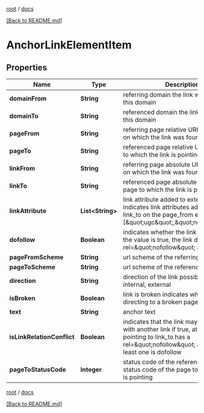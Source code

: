 [root](./../ "root") / [docs](./ "docs")

[[Back to README.md]](./../README.md "[Back to README.md]")

# AnchorLinkElementItem

## Properties

| Name | Type | Description | Notes |
|------------ | ------------- | ------------- | -------------|
|**domainFrom** | **String** | referring domain the link was found on this domain |  [optional] |
|**domainTo** | **String** | referenced domain the link is pointing to this domain |  [optional] |
|**pageFrom** | **String** | referring page relative URL of the page on which the link was found |  [optional] |
|**pageTo** | **String** | referenced page relative URL of the page to which the link is pointing |  [optional] |
|**linkFrom** | **String** | referring page absolute URL of the page on which the link was found |  [optional] |
|**linkTo** | **String** | referenced page absolute URL of the page to which the link is pointing |  [optional] |
|**linkAttribute** | **List&lt;String&gt;** | link attribute added to external link indicates link attributes added to the link_to on the page_from example: [\&quot;ugc\&quot;,\&quot;noopener\&quot;] |  [optional] |
|**dofollow** | **Boolean** | indicates whether the link is dofollow if the value is true, the link doesn’t have a rel&#x3D;\&quot;nofollow\&quot; attribute |  [optional] |
|**pageFromScheme** | **String** | url scheme of the referring page |  [optional] |
|**pageToScheme** | **String** | url scheme of the referenced page |  [optional] |
|**direction** | **String** | direction of the link possible values: internal, external |  [optional] |
|**isBroken** | **Boolean** | link is broken indicates whether a link is directing to a broken page or resource |  [optional] |
|**text** | **String** | anchor text |  [optional] |
|**isLinkRelationConflict** | **Boolean** | indicates that the link may have a conflict with another link if true, at least one link pointing to link_to has a rel&#x3D;\&quot;nofollow\&quot; attribute and at least one is dofollow |  [optional] |
|**pageToStatusCode** | **Integer** | status code of the referenced page status code of the page to which the link is pointing |  [optional] |

[root](./../ "root") / [docs](./ "docs")

[[Back to README.md]](./../README.md "[Back to README.md]")